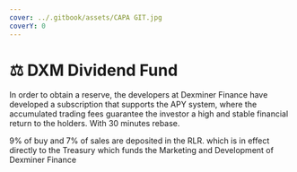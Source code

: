 ```yaml
---
cover: ../.gitbook/assets/CAPA GIT.jpg
coverY: 0
---
```


# ⚖ DXM Dividend Fund

In order to obtain a reserve, the developers at Dexminer Finance have developed a subscription that supports the APY system, where the accumulated trading fees guarantee the investor a high and stable financial return to the holders. With 30 minutes rebase.

9% of buy and 7% of sales are deposited in the RLR. which is in effect directly to the Treasury which funds the Marketing and Development of Dexminer Finance
